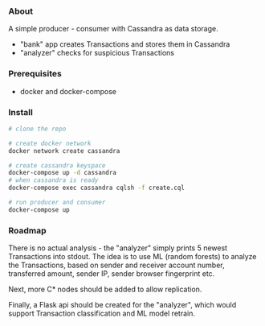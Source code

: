 ### About
A simple producer - consumer with Cassandra as data storage.

- "bank" app creates Transactions and stores them in Cassandra
- "analyzer" checks for suspicious Transactions

### Prerequisites
- docker and docker-compose

### Install
```bash
# clone the repo

# create docker network
docker network create cassandra

# create cassandra keyspace
docker-compose up -d cassandra
# when cassandra is ready
docker-compose exec cassandra cqlsh -f create.cql

# run producer and consumer
docker-compose up
```

### Roadmap
There is no actual analysis - the "analyzer" simply prints 5 newest Transactions
into stdout. The idea is to use ML (random forests) to analyze the Transactions,
based on sender and receiver account number, transferred amount, sender IP,
sender browser fingerprint etc.

Next, more C* nodes should be added to allow replication.

Finally, a Flask api should be created for the "analyzer", which would support
Transaction classification and ML model retrain.
